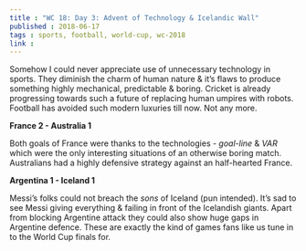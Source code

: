 ```yaml
---
title : "WC 18: Day 3: Advent of Technology & Icelandic Wall"
published : 2018-06-17
tags : sports, football, world-cup, wc-2018
link : 
---
```


Somehow I could never appreciate use of unnecessary technology in sports. They diminish the charm of human nature & it’s flaws to produce something highly mechanical, predictable & boring. Cricket is already progressing towards such a future of replacing human umpires with robots. Football has avoided such modern luxuries till now. Not any more.  

**France 2 - Australia 1**

Both goals of France were thanks to the technologies - *goal-line* & *VAR* which were the only interesting situations of an otherwise boring match. Australians had a highly defensive strategy against an half-hearted France. 

**Argentina 1 - Iceland 1**

Messi’s folks could not breach the *sons* of Iceland (pun intended). It’s sad to see Messi giving everything & failing in front of the Icelandish giants. Apart from blocking Argentine attack they could also show huge gaps in Argentine defence. These are exactly the kind of games fans like us tune in to the World Cup finals for.

